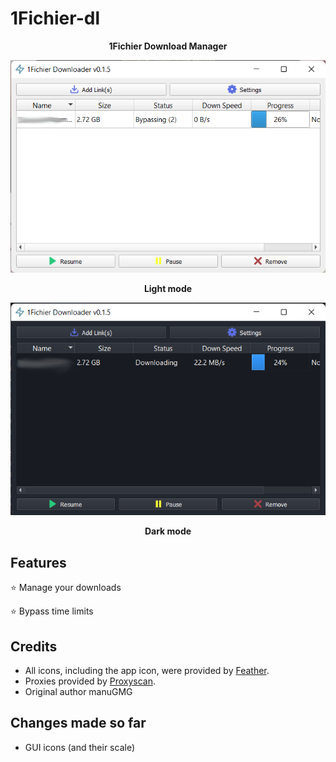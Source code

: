# 1Fichier-dl
<p align="center">
  <b>1Fichier Download Manager</b>
</p>

<p align="center">
  <img src="https://raw.githubusercontent.com/HackZy01/1fichier-dl/main/Screenshot_Light.png"></img>
</p>

<p align="center">
  <b>Light mode</b>

<p align="center">
  <img src="https://raw.githubusercontent.com/HackZy01/1fichier-dl/main/Screenshot_Dark.png"></img>
</p>

<p align="center">
  <b>Dark mode</b>

## Features
⭐ Manage your downloads

⭐ Bypass time limits

## Credits
* All icons, including the app icon, were provided by [Feather](https://feathericons.com/).
* Proxies provided by [Proxyscan](https://www.proxyscan.io/).
* Original author manuGMG

## Changes made so far 
- GUI icons (and their scale)


